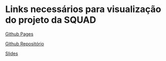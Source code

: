 <h1>Links necessários para visualização do projeto da SQUAD</h1>

<a href="https://daillamendes.github.io/primeiro-projeto-em-grupo-PGCARIOCAS/quemSomos.html">Github Pages</a>


<a href="https://github.com/DaillaMendes/primeiro-projeto-em-grupo-PGCARIOCAS">Github Repositório</a>


<a href="https://www.canva.com/design/DAFOEwvN0w4/4oUFMHsf9OAfqTPppmU4PA/view?utm_content=DAFOEwvN0w4&utm_campaign=designshare&utm_medium=link&utm_source=publishsharelink">Slides</a>


